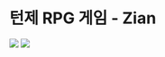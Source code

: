 턴제 RPG 게임 - Zian
====================
<img src="https://capsule-render.vercel.app/api?type=waving&color=CED8F6&height=150&section=header&text=Zian&fontSize=90" />
<img src="https://capsule-render.vercel.app/api?type=waving&color=CED8F6&height=150&section=footer" />
